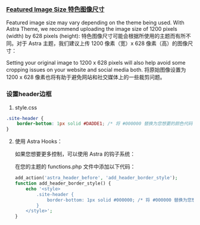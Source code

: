 

### [Featured Image Size 特色图像尺寸](https://wpastra.com/docs/recommended-size-for-featured-image/#featured-image-size)

Featured image size may vary depending on the theme being used. With Astra Theme, we recommend uploading the image size of 1200 pixels (width) by 628 pixels (height):
特色图像尺寸可能会根据所使用的主题而有所不同。对于 Astra 主题，我们建议上传 1200 像素（宽）x 628 像素（高）的图像尺寸：

Setting your original image to 1200 x 628 pixels will also help avoid some cropping issues on your website and social media both.
将原始图像设置为 1200 x 628 像素也将有助于避免网站和社交媒体上的一些裁剪问题。



### 设置header边框

1. style.css

```css
.site-header {
    border-bottom: 1px solid #DADDE1; /* 将 #000000 替换为您想要的颜色代码 */
}
```

2. 使用 Astra Hooks：

    如果您想要更多控制，可以使用 Astra 的钩子系统： 

   在您的主题的 functions.php 文件中添加以下代码：

   ```php
   add_action('astra_header_before', 'add_header_border_style');
   function add_header_border_style() {
       echo '<style>
           .site-header {
               border-bottom: 1px solid #000000; /* 将 #000000 替换为您想要的颜色代码 */
           }
       </style>';
   }
   ```